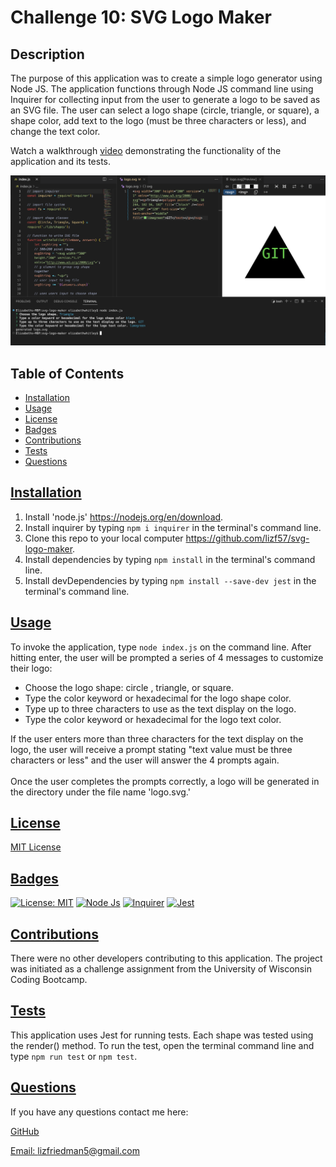 # Challenge 10: SVG Logo Maker 

## Description
The purpose of this application was to create a simple logo generator using Node JS. The application functions through Node JS command line using Inquirer for collecting input from the user to generate a logo to be saved as an SVG file. The user can select a logo shape (circle, triangle, or square), a shape color, add text to the logo (must be three characters or less), and change the text color.


Watch a walkthrough [video](https://drive.google.com/file/d/1PcJ1v1PY14JT5l4VSkEcgZ-DhHoauW6O/view?usp=sharing) demonstrating the functionality of the application and its tests.

![screenshot](./examples/images/coverphoto.png)

  ## Table of Contents
  * [Installation](#installation)
  * [Usage](#usage)
  * [License](#license)
  * [Badges](#badges)
  * [Contributions](#contributions)
  * [Tests](#tests)
  * [Questions](#questions)

## [Installation](#Table-of-Contents)
1. Install 'node.js' https://nodejs.org/en/download.
2. Install inquirer by typing `npm i inquirer` in the terminal's command line.
3. Clone this repo to your local computer https://github.com/lizf57/svg-logo-maker.
4. Install dependencies by typing `npm install` in the terminal's command line.
5. Install devDependencies by typing `npm install --save-dev jest` in the terminal's command line.

## [Usage](#table-of-contents)
To invoke the application, type `node index.js` on the command line. After hitting enter, the user will be prompted a series of 4 messages to customize their logo: 
* Choose the logo shape: circle , triangle, or square.
* Type the color keyword or hexadecimal for the logo shape color.
* Type up to three characters to use as the text display on the logo.
* Type the color keyword or hexadecimal for the logo text color.

If the user enters more than three characters for the text display on the logo, the user will receive a prompt stating "text value must be three characters or less" and the user will answer the 4 prompts again.
<br>
<br>
Once the user completes the prompts correctly, a logo will be generated in the directory under the file name 'logo.svg.'

## [License](#table-of-contents)
[MIT License](https://opensource.org/licenses/MIT)

## [Badges](#table-of-contents)

[![License: MIT](https://img.shields.io/badge/MIT_License-orange)](https://opensource.org/licenses/MIT)
[![Node Js](https://img.shields.io/badge/Node%20JS-8A2BE2)]( https://nodejs.org/en/download)
[![Inquirer](https://img.shields.io/badge/Inquirer-8A2BAA2)]( https://www.npmjs.com/package/inquirer)
[![Jest](https://img.shields.io/badge/Jest-blue)](https://www.npmjs.com/package/jest) 

## [Contributions](#table-of-contents)
There were no other developers contributing to this application. The project was initiated as a challenge assignment from the University of Wisconsin Coding Bootcamp. 

## [Tests](#table-of-contents)
This application uses Jest for running tests. Each shape was tested using the render() method. To run the test, open the terminal command line and type `npm run test` or `npm test`.

## [Questions](#Table-of-Contents)
If you have any questions contact me here:

  [GitHub](https://github.com/lizf57)
  
  [Email: lizfriedman5@gmail.com](mailto:lizfriedman5@gmail.com)

